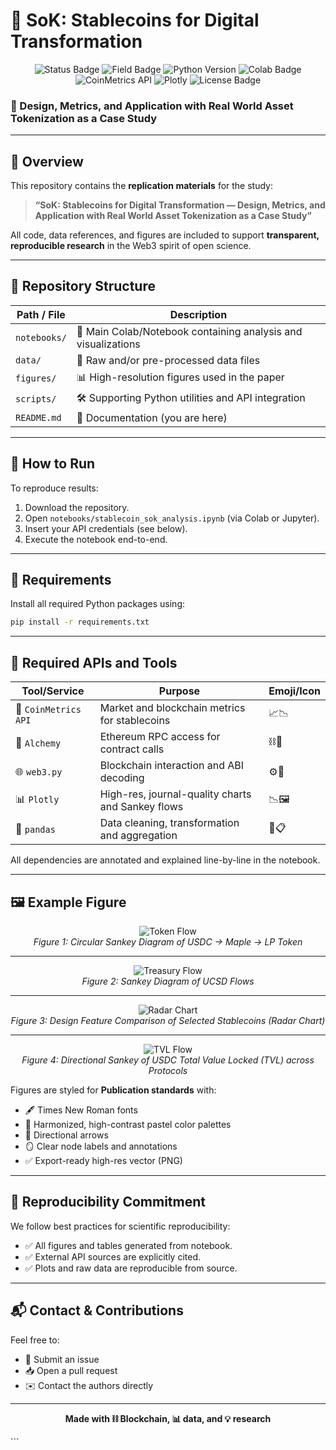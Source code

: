 # 📘 SoK: Stablecoins for Digital Transformation
<p align="center">
  <img src="https://img.shields.io/badge/status-under_review-yellow.svg" alt="Status Badge"/>
  <img src="https://img.shields.io/badge/field-Stablecoins%20%26%20RWA-orange.svg" alt="Field Badge"/>
  <img src="https://img.shields.io/badge/python-3.10+-blue.svg" alt="Python Version"/>
  <img src="https://img.shields.io/badge/google-colab-%23F9AB00.svg?&logo=googlecolab&logoColor=white" alt="Colab Badge"/>
  <img src="https://img.shields.io/badge/api-CoinMetrics-informational?logo=data:image/png;base64,iVBORw0KGgoAAAANSUhEUgAAAA8AAAAQCAYAAADJViUEAAAACXBIWXMAAA7EAAAOxAGVKw4bAAAACXZwQWcAAAAQAAAAEABcxq3DAAAATUlEQVQoz2NgoBT4T1fx//+fACNsgphAsP4ZIgS8jlA1Q4KSpzDAKq1qA0EAUCiQhgkgNEg0TcwJKHkGwDS9AzjRAY8YGKxGhNsIAClIwBumB6BbgAAAABJRU5ErkJggg==" alt="CoinMetrics API"/>
  <img src="https://img.shields.io/badge/visualization-Plotly-3F4C6B?logo=plotly&logoColor=white" alt="Plotly"/>
  <img src="https://img.shields.io/badge/license-MIT-green.svg" alt="License Badge"/>
</p>


### 🧠 Design, Metrics, and Application with Real World Asset Tokenization as a Case Study

---

## 🧭 Overview

This repository contains the **replication materials** for the study:

> **“SoK: Stablecoins for Digital Transformation — Design, Metrics, and Application with Real World Asset Tokenization as a Case Study”**

All code, data references, and figures are included to support **transparent, reproducible research** in the Web3 spirit of open science. 

---

## 📂 Repository Structure

| Path / File                  | Description                                                                 |
|-----------------------------|-----------------------------------------------------------------------------|
| `notebooks/`                | 📒 Main Colab/Notebook containing analysis and visualizations                |
| `data/`                     | 📁 Raw and/or pre-processed data files                                      |
| `figures/`                  | 📊 High-resolution figures used in the paper                                |
| `scripts/`                  | 🛠️ Supporting Python utilities and API integration                         |
| `README.md`                 | 📘 Documentation (you are here)                                             |

---

## 🚀 How to Run

To reproduce results:

1. Download the repository.
2. Open `notebooks/stablecoin_sok_analysis.ipynb` (via Colab or Jupyter).
3. Insert your API credentials (see below).
4. Execute the notebook end-to-end.

---

## 🔧 Requirements

Install all required Python packages using:

```bash
pip install -r requirements.txt
````

---

## 🔑 Required APIs and Tools

| Tool/Service         | Purpose                                           | Emoji/Icon |
| -------------------- | ------------------------------------------------- | ---------- |
| 🧪 `CoinMetrics API` | Market and blockchain metrics for stablecoins     | 📈📉       |
| 🔌 `Alchemy`         | Ethereum RPC access for contract calls            | ⛓️🧙       |
| 🌐 `web3.py`         | Blockchain interaction and ABI decoding           | ⚙️🧩       |
| 📊 `Plotly`          | High-res, journal-quality charts and Sankey flows | 📉🖼️      |
| 📑 `pandas`          | Data cleaning, transformation and aggregation     | 📂📋       |

All dependencies are annotated and explained line-by-line in the notebook.

---

## 🖼️ Example Figure

<div align="center">

![Token Flow](figures/maple_usdc_deposit_sankey.png)  
*Figure 1: Circular Sankey Diagram of USDC → Maple → LP Token*

---

![Treasury Flow](figures/usdc_tvl_sankey_directional.png)  
*Figure 2: Sankey Diagram of UCSD Flows*

---

![Radar Chart](figures/stablecoin_radar_chart.png)  
*Figure 3: Design Feature Comparison of Selected Stablecoins (Radar Chart)*

---

![TVL Flow](figures/usdc_tvl_sankey_directional.png)  
*Figure 4: Directional Sankey of USDC Total Value Locked (TVL) across Protocols*

</div>

Figures are styled for **Publication standards** with:

* 🖋️ Times New Roman fonts
* 🎨 Harmonized, high-contrast pastel color palettes
* 🧭 Directional arrows
* 🪞 Clear node labels and annotations
* ✅ Export-ready high-res vector (PNG)



---

## 🧪 Reproducibility Commitment

We follow best practices for scientific reproducibility:

* ✅ All figures and tables generated from notebook.
* ✅ External API sources are explicitly cited.
* ✅ Plots and raw data are reproducible from source.

---

## 📬 Contact & Contributions

Feel free to:

* 📝 Submit an issue
* 📥 Open a pull request
* ✉️ Contact the authors directly

---

<p align="center">
  <b>Made with ⛓️ Blockchain, 📊 data, and 💡 research</b>
</p>
```
